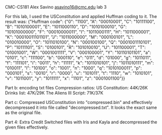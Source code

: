 CMC-CS181
Alex Savino
asavino16@cmc.edu
lab 3

For this lab, I used the USConstitution and applied Huffman coding to it. The result was: 
{"Huffman code": {"0": "1100", "A": "00010001", "C": "10111100", "B": "1010100001", "E": "1011000110", "D": "1010100010", "G": "10101000000", "F": "00010000011", "I": "1011000111", "H": "1011000001", "K": "00010011101101", "J": "1011000000", "M": "000100101", "L": "010010000", "O": "1011010100", "N": "000100100", "Q": "0001001110101", "P": "10111101", "S": "0100101", "R": "101010010", "U": "101100001", "T": "01001001", "W": "0001001111", "V": "000100001", "Y": "10110101101", "a": "0101", "c": "111100", "b": "000110", "e": "011", "d": "01000", "g": "1011011", "f": "111101", "i": "0011", "h": "11111", "k": "1011010101", "j": "1011010111", "m": "010011", "l": "10100", "o": "1001", "n": "1000", "q": "1010100011", "p": "000101", "s": "0010", "r": "0000", "u": "101011", "t": "1110", "w": "1010101", "v": "1011001", "y": "1011111", "x": "1101", "z": "0001001100"}}


Part b: encoding txt files 
Compression ratios:
US Constitution: 44K/26K
Drinks list: 47K/29K
The Aliens III Script: 71K/37K

Part c: 
Compressed USConstitution into "compressed.bin" and effectively decompressed it into file called "decompressed.txt". It looks the exact same as the original file. 

Part 4: Extra Credit 
Switched files with Iris and Kayla and decompressed the given files effectively. 

